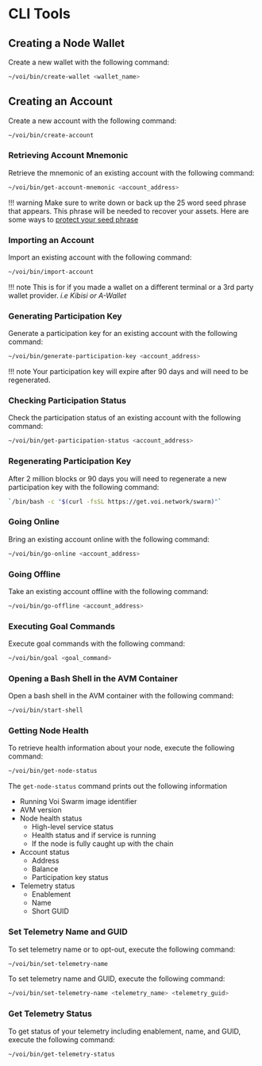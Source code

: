 # CLI Tools

## Creating a Node Wallet

Create a new wallet with the following command:

```bash
~/voi/bin/create-wallet <wallet_name>
```

## Creating an Account

Create a new account with the following command:

```bash
~/voi/bin/create-account
```

### Retrieving Account Mnemonic

Retrieve the mnemonic of an existing account with the following command:

```bash
~/voi/bin/get-account-mnemonic <account_address>
```

!!! warning
    Make sure to write down or back up the 25 word seed phrase that appears. This phrase will be needed to recover your 
    assets. Here are some ways to [protect your seed phrase](https://coinmarketcap.com/academy/article/how-to-protect-your-seed-phrase)

### Importing an Account

Import an existing account with the following command:

```bash
~/voi/bin/import-account
```

!!! note
    This is for if you made a wallet on a different terminal or a 3rd party wallet provider. *i.e Kibisi or A-Wallet*

### Generating Participation Key

Generate a participation key for an existing account with the following command:

```bash
~/voi/bin/generate-participation-key <account_address>
```

!!! note
    Your participation key will expire after 90 days and will need to be regenerated.

### Checking Participation Status

Check the participation status of an existing account with the following command:

```bash
~/voi/bin/get-participation-status <account_address>
```

### Regenerating Participation Key

After 2 million blocks or 90 days you will need to regenerate a new participation key with the following command:

```bash
`/bin/bash -c "$(curl -fsSL https://get.voi.network/swarm)"`
```

### Going Online

Bring an existing account online with the following command:

```bash
~/voi/bin/go-online <account_address>
```

### Going Offline

Take an existing account offline with the following command:

```bash
~/voi/bin/go-offline <account_address>
```

### Executing Goal Commands

Execute goal commands with the following command:

```bash
~/voi/bin/goal <goal_command>
```

### Opening a Bash Shell in the AVM Container

Open a bash shell in the AVM container with the following command:

```bash
~/voi/bin/start-shell
```

### Getting Node Health

To retrieve health information about your node, execute the following command:

```bash
~/voi/bin/get-node-status
```

The `get-node-status` command prints out the following information

- Running Voi Swarm image identifier
- AVM version
- Node health status
    - High-level service status
    - Health status and if service is running
    - If the node is fully caught up with the chain
- Account status
    - Address
    - Balance
    - Participation key status
- Telemetry status
    - Enablement
    - Name
    - Short GUID

### Set Telemetry Name and GUID

To set telemetry name or to opt-out, execute the following command:

```bash
~/voi/bin/set-telemetry-name
```

To set telemetry name and GUID, execute the following command:

```bash
~/voi/bin/set-telemetry-name <telemetry_name> <telemetry_guid>
```

### Get Telemetry Status

To get status of your telemetry including enablement, name, and GUID, execute the following command:

```bash
~/voi/bin/get-telemetry-status
```
